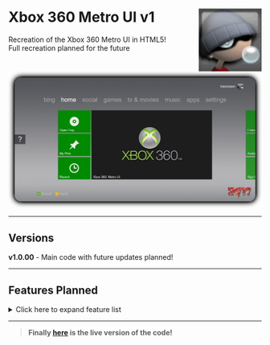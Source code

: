 # <img src=".github/assets/logo.png" alt="Xbox Logo" align="right" width="125px"> Xbox 360 Metro UI v1
 Recreation of the Xbox 360 Metro UI in HTML5!<br>
 Full recreation planned for the future


<img src=".github/assets/preview.png" alt="Preview Photo"><br>

<hr>

 ## Versions
 __v1.0.00__ - Main code with future updates planned!

 <hr>

## Features Planned

<details>
<summary>Click here to expand feature list</summary>

- [x] Main Home Screen
- [ ] All icons
- [ ] Interface sounds
- [ ] Startup screen
- [ ] Other menu screens
</details>

<hr>

>__Finally [here](https://irv77.github.io/Xbox360UI/) is the live version of the code!__